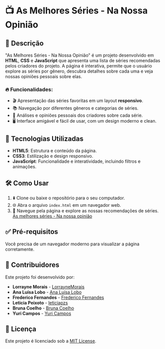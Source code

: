 # 📺 As Melhores Séries - Na Nossa Opinião

## 📝 Descrição
"As Melhores Séries - Na Nossa Opinião" é um projeto desenvolvido em **HTML**, **CSS** e **JavaScript** que apresenta uma lista de séries recomendadas pelos criadores do projeto. A página é interativa, permite que o usuário explore as séries por gênero, descubra detalhes sobre cada uma e veja nossas opiniões pessoais sobre elas.

### 🔥 Funcionalidades:
- 🎬 Apresentação das séries favoritas em um layout **responsivo**.
- 📚 Navegação por diferentes gêneros e categorias de séries.
- 💬 Análises e opiniões pessoais dos criadores sobre cada série.
- 🖥️ Interface amigável e fácil de usar, com um design moderno e clean.

## 🚀 Tecnologias Utilizadas
- **HTML5**: Estrutura e conteúdo da página.
- **CSS3**: Estilização e design responsivo.
- **JavaScript**: Funcionalidade e interatividade, incluindo filtros e animações.

## 🛠️ Como Usar
1. ⬇️ Clone ou baixe o repositório para o seu computador.
2. 🌐 Abra o arquivo `index.html` em um navegador web.
3. 📖 Navegue pela página e explore as nossas recomendações de séries. [As melhores séries - Na nossa opinião](https://melhoresseries-nu.vercel.app/)


## ✅ Pré-requisitos
Você precisa de um navegador moderno para visualizar a página corretamente.

## 👥 Contribuidores
Este projeto foi desenvolvido por:

- **Lorrayne Morais** - [LorrayneMorais](https://github.com/LorrayneMorais)
- **Ana Luísa Lobo** - [Ana Luísa Lobo](https://github.com/anafortuna)
- **Frederico Fernandes** - [Frederico Fernandes](https://github.com/FFred-Fernandes)
- **Leticia Peixoto** - [leticiapzs](https://github.com/leticiapzs)
- **Bruna Coelho** - [Bruna Coelho](https://github.com/brunacmedeiros)
- **Yuri Campos** - [Yuri Campos](https://github.com/YuriCampos889)

## 📜 Licença
Este projeto é licenciado sob a [MIT License](LICENSE).
